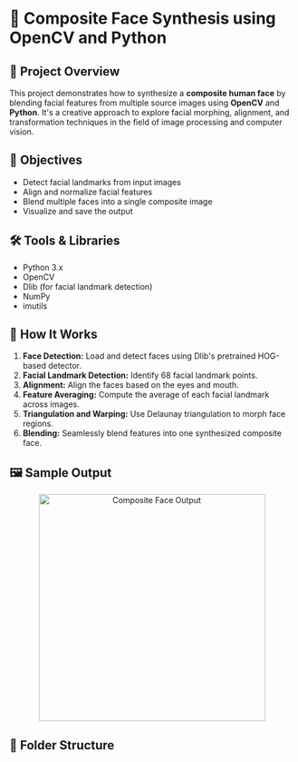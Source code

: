 # 👤 Composite Face Synthesis using OpenCV and Python

## 📌 Project Overview

This project demonstrates how to synthesize a **composite human face** by blending facial features from multiple source images using **OpenCV** and **Python**. It's a creative approach to explore facial morphing, alignment, and transformation techniques in the field of image processing and computer vision.

## 🎯 Objectives

- Detect facial landmarks from input images
- Align and normalize facial features
- Blend multiple faces into a single composite image
- Visualize and save the output

## 🛠️ Tools & Libraries

- Python 3.x
- OpenCV
- Dlib (for facial landmark detection)
- NumPy
- imutils

## 🧠 How It Works

1. **Face Detection:** Load and detect faces using Dlib's pretrained HOG-based detector.
2. **Facial Landmark Detection:** Identify 68 facial landmark points.
3. **Alignment:** Align the faces based on the eyes and mouth.
4. **Feature Averaging:** Compute the average of each facial landmark across images.
5. **Triangulation and Warping:** Use Delaunay triangulation to morph face regions.
6. **Blending:** Seamlessly blend features into one synthesized composite face.

## 🖼️ Sample Output

<p align="center">
  <img src="images/output.jpg" width="400" alt="Composite Face Output">
</p>

## 📁 Folder Structure

